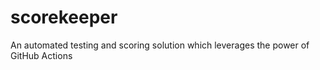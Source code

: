 # scorekeeper

An automated testing and scoring solution which leverages the power of GitHub Actions
